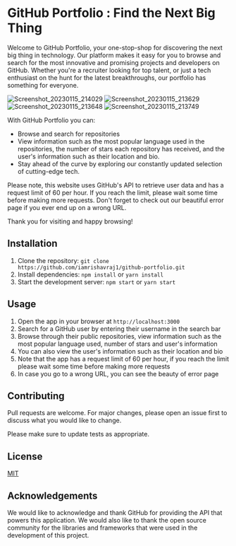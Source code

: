 # GitHub Portfolio : Find the Next Big Thing

Welcome to GitHub Portfolio, your one-stop-shop for discovering the next big thing in technology. Our platform makes it easy for you to browse and search for the most innovative and promising projects and developers on GitHub. Whether you're a recruiter looking for top talent, or just a tech enthusiast on the hunt for the latest breakthroughs, our portfolio has something for everyone.

![Screenshot_20230115_214029](https://user-images.githubusercontent.com/62508858/212552849-062810ad-99cd-4a30-b09c-5cea59feca95.png)
![Screenshot_20230115_213629](https://user-images.githubusercontent.com/62508858/212552886-df181212-357f-449c-aaf0-7404f6d6a7f3.png)
![Screenshot_20230115_213648](https://user-images.githubusercontent.com/62508858/212552889-5165cb6b-0353-4fdb-b66a-2eabca86ff68.png)
![Screenshot_20230115_213749](https://user-images.githubusercontent.com/62508858/212552891-ee6f2489-b5f4-42c2-9dda-36622925adc3.png)


With GitHub Portfolio you can:

- Browse and search for repositories
- View information such as the most popular language used in the repositories, the number of stars each repository has received, and the user's information such as their location and bio.
- Stay ahead of the curve by exploring our constantly updated selection of cutting-edge tech.

Please note, this website uses GitHub's API to retrieve user data and has a request limit of 60 per hour. If you reach the limit, please wait some time before making more requests. Don't forget to check out our beautiful error page if you ever end up on a wrong URL.

Thank you for visiting and happy browsing!

## Installation

1. Clone the repository: `git clone https://github.com/iamrishavraj1/github-portfolio.git`
2. Install dependencies: `npm install` or `yarn install`
3. Start the development server: `npm start` or `yarn start`

## Usage

1. Open the app in your browser at `http://localhost:3000`
2. Search for a GitHub user by entering their username in the search bar
3. Browse through their public repositories, view information such as the most popular language used, number of stars and user's information
4. You can also view the user's information such as their location and bio
5. Note that the app has a request limit of 60 per hour, if you reach the limit please wait some time before making more requests
6. In case you go to a wrong URL, you can see the beauty of error page


## Contributing

Pull requests are welcome. For major changes, please open an issue first to discuss what you would like to change.

Please make sure to update tests as appropriate.

## License

[MIT](https://choosealicense.com/licenses/mit/)

## Acknowledgements

We would like to acknowledge and thank GitHub for providing the API that powers this application. We would also like to thank the open source community for the libraries and frameworks that were used in the development of this project. 
